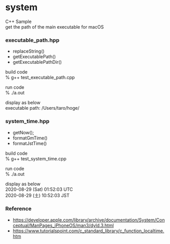 system
===============

C++ Sample <br/>
get the path of the main executable for macOS  <br/>

### executable_path.hpp
- replaceString()
- getExecutablePath()
- getExecutablePathDir()


build code <br/>
% g++  test_executable_path.cpp <br/>

run code <br/>
% ./a.out <br/>

display as below <br/>
executable path: /Users/taro/hoge/ <br/>


### system_time.hpp
- getNow();
- formatGmTime()
- formatJstTime()


build code <br/>
% g++  test_system_time.cpp <br/>

run code <br/>
% ./a.out <br/>

display as below <br/>
2020-08-29 (Sat) 01:52:03 UTC <br/>
2020-08-29 (土) 10:52:03 JST <br/>


### Reference
- https://developer.apple.com/library/archive/documentation/System/Conceptual/ManPages_iPhoneOS/man3/dyld.3.html
- https://www.tutorialspoint.com/c_standard_library/c_function_localtime.htm


